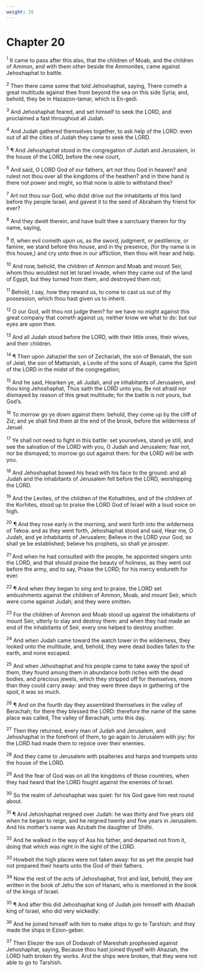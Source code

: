 ```yaml
---
weight: 20
---
```


# Chapter 20

<sup>1</sup> It came to pass after this also, that the children of Moab, and the children of Ammon, and with them other beside the Ammonites, came against Jehoshaphat to battle. 

<sup>2</sup> Then there came some that told Jehoshaphat, saying, There cometh a great multitude against thee from beyond the sea on this side Syria; and, behold, they be in Hazazon-tamar, which is En-gedi. 

<sup>3</sup> And Jehoshaphat feared, and set himself to seek the LORD, and proclaimed a fast throughout all Judah. 

<sup>4</sup> And Judah gathered themselves together, to ask help of the LORD: even out of all the cities of Judah they came to seek the LORD. 

<sup>5</sup> ¶ And Jehoshaphat stood in the congregation of Judah and Jerusalem, in the house of the LORD, before the new court, 

<sup>6</sup> And said, O LORD God of our fathers, art not thou God in heaven? and rulest not thou over all the kingdoms of the heathen? and in thine hand is there not power and might, so that none is able to withstand thee? 

<sup>7</sup> Art not thou our God, who didst drive out the inhabitants of this land before thy people Israel, and gavest it to the seed of Abraham thy friend for ever? 

<sup>8</sup> And they dwelt therein, and have built thee a sanctuary therein for thy name, saying, 

<sup>9</sup> If, when evil cometh upon us, as the sword, judgment, or pestilence, or famine, we stand before this house, and in thy presence, (for thy name is in this house,) and cry unto thee in our affliction, then thou wilt hear and help. 

<sup>10</sup> And now, behold, the children of Ammon and Moab and mount Seir, whom thou wouldest not let Israel invade, when they came out of the land of Egypt, but they turned from them, and destroyed them not; 

<sup>11</sup> Behold, I say, how they reward us, to come to cast us out of thy possession, which thou hast given us to inherit. 

<sup>12</sup> O our God, wilt thou not judge them? for we have no might against this great company that cometh against us; neither know we what to do: but our eyes are upon thee. 

<sup>13</sup> And all Judah stood before the LORD, with their little ones, their wives, and their children. 

<sup>14</sup> ¶ Then upon Jahaziel the son of Zechariah, the son of Benaiah, the son of Jeiel, the son of Mattaniah, a Levite of the sons of Asaph, came the Spirit of the LORD in the midst of the congregation; 

<sup>15</sup> And he said, Hearken ye, all Judah, and ye inhabitants of Jerusalem, and thou king Jehoshaphat, Thus saith the LORD unto you, Be not afraid nor dismayed by reason of this great multitude; for the battle is not yours, but God’s. 

<sup>16</sup> To morrow go ye down against them: behold, they come up by the cliff of Ziz; and ye shall find them at the end of the brook, before the wilderness of Jeruel. 

<sup>17</sup> Ye shall not need to fight in this battle: set yourselves, stand ye still, and see the salvation of the LORD with you, O Judah and Jerusalem: fear not, nor be dismayed; to morrow go out against them: for the LORD will be with you. 

<sup>18</sup> And Jehoshaphat bowed his head with his face to the ground: and all Judah and the inhabitants of Jerusalem fell before the LORD, worshipping the LORD. 

<sup>19</sup> And the Levites, of the children of the Kohathites, and of the children of the Korhites, stood up to praise the LORD God of Israel with a loud voice on high. 

<sup>20</sup> ¶ And they rose early in the morning, and went forth into the wilderness of Tekoa: and as they went forth, Jehoshaphat stood and said, Hear me, O Judah, and ye inhabitants of Jerusalem; Believe in the LORD your God, so shall ye be established; believe his prophets, so shall ye prosper. 

<sup>21</sup> And when he had consulted with the people, he appointed singers unto the LORD, and that should praise the beauty of holiness, as they went out before the army, and to say, Praise the LORD; for his mercy endureth for ever. 

<sup>22</sup> ¶ And when they began to sing and to praise, the LORD set ambushments against the children of Ammon, Moab, and mount Seir, which were come against Judah; and they were smitten. 

<sup>23</sup> For the children of Ammon and Moab stood up against the inhabitants of mount Seir, utterly to slay and destroy them: and when they had made an end of the inhabitants of Seir, every one helped to destroy another. 

<sup>24</sup> And when Judah came toward the watch tower in the wilderness, they looked unto the multitude, and, behold, they were dead bodies fallen to the earth, and none escaped. 

<sup>25</sup> And when Jehoshaphat and his people came to take away the spoil of them, they found among them in abundance both riches with the dead bodies, and precious jewels, which they stripped off for themselves, more than they could carry away: and they were three days in gathering of the spoil, it was so much. 

<sup>26</sup> ¶ And on the fourth day they assembled themselves in the valley of Berachah; for there they blessed the LORD: therefore the name of the same place was called, The valley of Berachah, unto this day. 

<sup>27</sup> Then they returned, every man of Judah and Jerusalem, and Jehoshaphat in the forefront of them, to go again to Jerusalem with joy; for the LORD had made them to rejoice over their enemies. 

<sup>28</sup> And they came to Jerusalem with psalteries and harps and trumpets unto the house of the LORD. 

<sup>29</sup> And the fear of God was on all the kingdoms of those countries, when they had heard that the LORD fought against the enemies of Israel. 

<sup>30</sup> So the realm of Jehoshaphat was quiet: for his God gave him rest round about. 

<sup>31</sup> ¶ And Jehoshaphat reigned over Judah: he was thirty and five years old when he began to reign, and he reigned twenty and five years in Jerusalem. And his mother’s name was Azubah the daughter of Shilhi. 

<sup>32</sup> And he walked in the way of Asa his father, and departed not from it, doing that which was right in the sight of the LORD. 

<sup>33</sup> Howbeit the high places were not taken away: for as yet the people had not prepared their hearts unto the God of their fathers. 

<sup>34</sup> Now the rest of the acts of Jehoshaphat, first and last, behold, they are written in the book of Jehu the son of Hanani, who is mentioned in the book of the kings of Israel. 

<sup>35</sup> ¶ And after this did Jehoshaphat king of Judah join himself with Ahaziah king of Israel, who did very wickedly: 

<sup>36</sup> And he joined himself with him to make ships to go to Tarshish: and they made the ships in Ezion-geber. 

<sup>37</sup> Then Eliezer the son of Dodavah of Mareshah prophesied against Jehoshaphat, saying, Because thou hast joined thyself with Ahaziah, the LORD hath broken thy works. And the ships were broken, that they were not able to go to Tarshish. 



